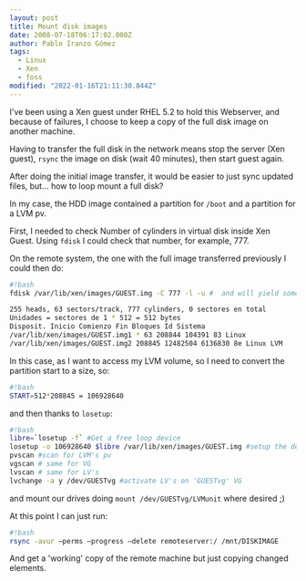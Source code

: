 ```yaml
---
layout: post
title: Mount disk images
date: 2008-07-18T06:17:02.000Z
author: Pablo Iranzo Gómez
tags:
  - Linux
  - Xen
  - foss
modified: "2022-01-16T21:11:30.844Z"
---
```


I've been using a Xen guest under RHEL 5.2 to hold this Webserver, and because of failures, I choose to keep a copy of the full disk image on another machine.

Having to transfer the full disk in the network means stop the server (Xen guest),
`rsync` the image on disk (wait 40 minutes), then start guest again.

After doing the initial image transfer, it would be easier to just sync updated files, but... how to loop mount a full disk?

In my case, the HDD image contained a partition for `/boot` and a partition for a LVM pv.

First, I needed to check Number of cylinders in virtual disk inside Xen Guest. Using `fdisk` I could check that number, for example, 777.

On the remote system, the one with the full image transferred previously I could then do:

```bash
#!bash
fdisk /var/lib/xen/images/GUEST.img -C 777 -l -u #  and will yield something like:

255 heads, 63 sectors/track, 777 cylinders, 0 sectores en total
Unidades = sectores de 1 * 512 = 512 bytes
Disposit. Inicio Comienzo Fin Bloques Id Sistema
/var/lib/xen/images/GUEST.img1 * 63 208844 104391 83 Linux
/var/lib/xen/images/GUEST.img2 208845 12482504 6136830 8e Linux LVM
```

In this case, as I want to access my LVM volume, so I need to convert the partition start to a size, so:

```bash
#!bash
START=512*208845 = 106928640
```

and then thanks to `losetup`:

```bash
#!bash
libre=`losetup -f` #Get a free loop device
losetup -o 106928640 $libre /var/lib/xen/images/GUEST.img #setup the device for the 2nd partition
pvscan #scan for LVM's pv
vgscan # same for VG
lvscan # same for LV's
lvchange -a y /dev/GUESTvg #activate LV's on 'GUESTvg' VG
```

and mount our drives doing `mount /dev/GUESTvg/LVMunit` where desired ;)

At this point I can just run:

```bash
#!bash
rsync -avur —perms —progress —delete remoteserver:/ /mnt/DISKIMAGE
```

And get a 'working' copy of the remote machine but just copying changed elements.
